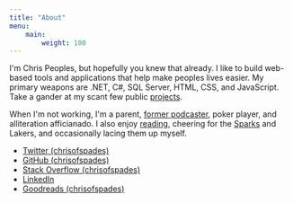 ```yaml
---
title: "About"
menu:
    main:
        weight: 100
---
```

I'm Chris Peoples, but hopefully you knew that already. I like to build web-based tools and applications that help make peoples lives easier. My primary weapons are .NET, C#, SQL Server, HTML, CSS, and JavaScript. Take a gander at my scant few public [projects](/projects).

When I'm not working, I'm a parent, [former podcaster](http://fatherdaughterbookclub.com), poker player, and alliteration afficianado. I also enjoy [reading](/tags/books), cheering for the [Sparks](http://sparks.wnba.com) and Lakers, and occasionally lacing them up myself.


<ul class="list-unstyled fa-ul">
    <li><a href="https://twitter.com/chrisofspades"><i class="fab fa-twitter"></i> Twitter (chrisofspades)</a></li>
    <li><a href="https://github.com/chrisofspades"><i class="fab fa-github"></i> GitHub (chrisofspades)</a></li>
    <li><a href="https://stackoverflow.com/users/2614/chrisofspades"><i class="fab fa-stack-overflow"></i> Stack Overflow (chrisofspades)</a></li>
    <li><a href="http://www.linkedin.com/in/chrisofspades"><i class="fab fa-linkedin"></i> LinkedIn</a></li>
    <li><a href="https://www.goodreads.com/chrisofspades"><i class="fas fa-book"></i> Goodreads (chrisofspades)</a></li>
</ul>